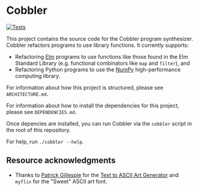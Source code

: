 # Cobbler

[![Tests](https://github.com/justinlubin/component-based-refactoring/actions/workflows/workflow.yml/badge.svg)](https://github.com/justinlubin/component-based-refactoring/actions/workflows/workflow.yml)

This project contains the source code for the Cobbler program synthesizer.
Cobbler refactors programs to use library functions. It currently supports:

- Refactoring [Elm](https://elm-lang.org/) programs to use functions like those
  found in the Elm Standard Library (e.g. functional combinators like `map` and
  `filter`), and
- Refactoring Python programs to use the [NumPy](https://numpy.org/)
  high-performance computing library.

For information about how this project is structured, please see
`ARCHITECTURE.md`.

For information about how to install the dependencies for this project, please
see `DEPENDENCIES.md`.

Once depencies are installed, you can run Cobbler via the `cobbler` script in
the root of this repository.

For help, run `./cobbler --help`.

## Resource acknowledgments

- Thanks to
  [Patrick Gillespie](http://patorjk.com/)
  for the
  [Text to ASCII Art Generator](http://patorjk.com/software/taag)
  and `myflix` for the "Sweet" ASCII art font.
